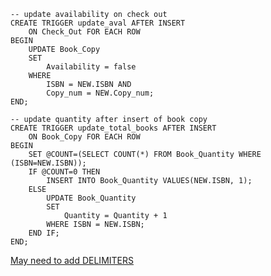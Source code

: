 ```mysql
-- update availability on check out
CREATE TRIGGER update_aval AFTER INSERT
    ON Check_Out FOR EACH ROW
BEGIN
    UPDATE Book_Copy
    SET
        Availability = false
    WHERE
        ISBN = NEW.ISBN AND
        Copy_num = NEW.Copy_num;
END;
```
```mysql
-- update quantity after insert of book copy
CREATE TRIGGER update_total_books AFTER INSERT
    ON Book_Copy FOR EACH ROW
BEGIN
    SET @COUNT=(SELECT COUNT(*) FROM Book_Quantity WHERE (ISBN=NEW.ISBN));
    IF @COUNT=0 THEN
        INSERT INTO Book_Quantity VALUES(NEW.ISBN, 1);
    ELSE
        UPDATE Book_Quantity
        SET
            Quantity = Quantity + 1
        WHERE ISBN = NEW.ISBN;
    END IF;
END;
```
[May need to add DELIMITERS](https://www.mysqltutorial.org/mysql-triggers/mysql-after-insert-trigger/)